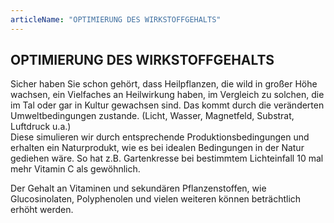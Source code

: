 ```yaml
---
articleName: "OPTIMIERUNG DES WIRKSTOFFGEHALTS"
---
```


## OPTIMIERUNG DES WIRKSTOFFGEHALTS

Sicher  haben Sie schon gehört, dass Heilpflanzen, die wild in großer Höhe wachsen, ein Vielfaches an Heilwirkung haben, im Vergleich zu  solchen, die im Tal oder gar in Kultur gewachsen sind.
Das kommt durch die veränderten Umweltbedingungen zustande. (Licht, Wasser, Magnetfeld, Substrat, Luftdruck u.a.)  
Diese simulieren wir durch entsprechende Produktionsbedingungen und erhalten ein Naturprodukt, wie es  bei idealen Bedingungen in der Natur gediehen wäre.
So hat z.B. Gartenkresse bei bestimmtem Lichteinfall 10 mal mehr Vitamin C als gewöhnlich.

Der Gehalt an Vitaminen und sekundären Pflanzenstoffen, wie Glucosinolaten, Polyphenolen und vielen weiteren können beträchtlich erhöht werden.

